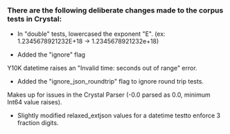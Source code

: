 ### There are the following deliberate changes made to the corpus tests in Crystal:

- In "double" tests, lowercased the exponent "E". (ex: 1.2345678921232E+18 -> 1.2345678921232e+18)

- Added the "ignore" flag

Y10K datetime raises an "Invalid time: seconds out of range" error.

- Added the "ignore_json_roundtrip" flag to ignore round trip tests.

Makes up for issues in the Crystal Parser (-0.0 parsed as 0.0, minimum Int64 value raises).

- Slightly modified relaxed_extjson values for a datetime testto enforce 3 fraction digits.